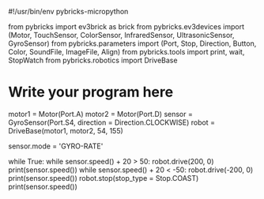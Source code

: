 #!/usr/bin/env pybricks-micropython

from pybricks import ev3brick as brick
from pybricks.ev3devices import (Motor, TouchSensor, ColorSensor,
                                 InfraredSensor, UltrasonicSensor, GyroSensor)
from pybricks.parameters import (Port, Stop, Direction, Button, Color,
                                 SoundFile, ImageFile, Align)
from pybricks.tools import print, wait, StopWatch
from pybricks.robotics import DriveBase

# Write your program here
motor1 = Motor(Port.A)
motor2 = Motor(Port.D)
sensor = GyroSensor(Port.S4, direction = Direction.CLOCKWISE)
robot = DriveBase(motor1, motor2, 54, 155)

sensor.mode = 'GYRO-RATE'

while True:
    while sensor.speed() + 20 > 50:
        robot.drive(200, 0)
        print(sensor.speed())
    while sensor.speed() + 20 < -50:
        robot.drive(-200, 0)
        print(sensor.speed())
    robot.stop(stop_type = Stop.COAST)
    print(sensor.speed())
